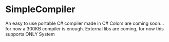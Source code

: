 # SimpleCompiler
An easy to use portable C# compiler made in C#
Colors are coming soon... for now a 300KB compiler is enough.
External libs are coming, for now this supports ONLY System
